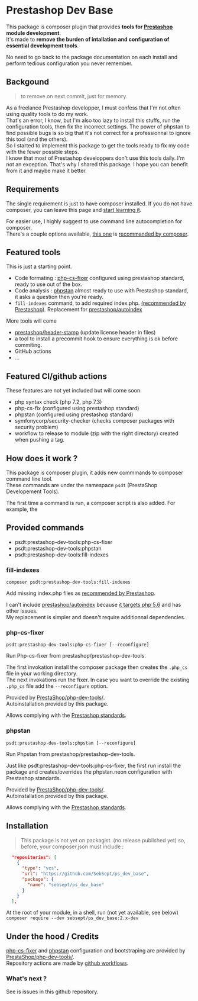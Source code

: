 # Prestashop Dev Base

This package is composer plugin that provides **tools for [Prestashop](https://github.com/prestashop/prestashop) module development**.  
It's made to **remove the burden of intallation and configuration of essential development tools**. 

No need to go back to the package documentation on each install and perform tedious configuration you never remember.

## Backgound 

> to remove on next commit, just for memory.

As a freelance Prestashop developper, I must confess that I'm not often using quality tools to do my work.  
That's an error, I know, but I'm also too lazy to install this stuffs, run the configuration tools, then fix the incorrect settings.
The power of phpstan to find possible bugs is so big that it's not correct for a professionnal to ignore this tool (and the others).  
So I started to implement this package to get the tools ready to fix my code with the fewer possible steps.  
I know that most of Prestashop developpers don't use this tools daily. I'm not an exception. That's why I shared this package. I hope you can benefit from it and maybe make it better.


## Requirements 

The single requirement is just to have composer installed.
If you do not have composer, you can leave this page and [start learning it](https://getcomposer.org/).

For easier use, I highly suggest to use command line autocompletion for composer.  
There's a couple options available, [this one](https://github.com/bamarni/symfony-console-autocomplete) is [recommanded by composer](https://getcomposer.org/doc/03-cli.md#command-line-completion).

## Featured tools

This is just a starting point.

- Code formating : [php-cs-fixer](https://github.com/FriendsOfPhp/PHP-CS-Fixer) configured using prestashop standard, ready to use out of the box.
- Code analysis : [phpstan](https://phpstan.org/) almost ready to use with Prestashop standard, it asks a question then you're ready. 
- `fill-indexes` command, to add required index.php. [(recommended by Prestashop)](https://devdocs.prestashop.com/1.7/modules/sell/techvalidation-checklist/#a-file-indexphp-exists-in-each-folder). Replacement for [prestashop/autoindex](https://github.com/PrestaShopCorp/autoindex)

More tools will come 
- [prestashop/header-stamp](https://github.com/PrestaShopCorp/header-stamp/) (update license header in files)
- a tool to install a precommit hook to ensure everything is ok before commiting.
- GitHub actions
- ...

## Featured CI/github actions

These features are not yet included but will come soon.

- php syntax check (php 7.2, php 7.3)
- php-cs-fix (configured using prestashop standard)
- phpstan (configured using prestashop standard)
- symfonycorp/security-checker (checks composer packages with security problem)
- workflow to release to module (zip with the right directory) created when pushing a tag.

## How does it work ?

This package is composer plugin, it adds new commmands to composer command line tool.  
These commands are under the namespace `psdt` (PrestaShop Developement Tools).

The first time a command is run, a composer script is also added.
For example, the 

## Provided commands

* psdt:prestashop-dev-tools:php-cs-fixer
* psdt:prestashop-dev-tools:phpstan
* psdt:prestashop-dev-tools:fill-indexes

### fill-indexes

`composer psdt:prestashop-dev-tools:fill-indexes`

Add missing index.php files as [recommended by Prestashop](https://devdocs.prestashop.com/1.7/modules/sell/techvalidation-checklist/#a-file-indexphp-exists-in-each-folder).

I can't include [prestashop/autoindex](https://github.com/PrestaShopCorp/autoindex) because [it targets php 5.6](https://github.com/PrestaShopCorp/autoindex/blob/92e10242f94a99163dece280f6bd7b7c2b79c158/composer.json#L23) and has other issues.  
My replacement is simpler and doesn't require additionnal dependencies.

### php-cs-fixer

`psdt:prestashop-dev-tools:php-cs-fixer [--reconfigure]`

Run Php-cs-fixer from prestashop/prestashop-dev-tools.

The first invokation install the composer package then creates the `.php_cs` file in your working directory.  
The next invokations run the fixer.
In case you want to override the existing `.php_cs` file add the `--reconfigure` option.

Provided by [PrestaShop/php-dev-tools/](https://github.com/PrestaShop/php-dev-tools/).  
Autoinstallation provided by this package.

Allows complying with the [Prestashop standards](https://devdocs.prestashop.com/1.7/development/coding-standards/).

### phpstan

`psdt:prestashop-dev-tools:phpstan [--reconfigure]`

Run Phpstan from prestashop/prestashop-dev-tools.

Just like psdt:prestashop-dev-tools:php-cs-fixer, the first run install the package and creates/overrides the phpstan.neon configuration with Prestashop standards.

Provided by [PrestaShop/php-dev-tools/](https://github.com/PrestaShop/php-dev-tools/).  
Autoinstallation provided by this package.

Allows complying with the [Prestashop standards](https://devdocs.prestashop.com/1.7/development/coding-standards/).

## Installation

> This package is not yet on packagist. (no release published yet)
> so, before, your composer.json must include :

```json
  "repositories": [
    {
      "type": "vcs",
      "url": "https://github.com/SebSept/ps_dev_base",
      "package": {
        "name": "sebsept/ps_dev_base"
      }
    }
  ],
```

At the root of your module, in a shell, run (not yet available, see below)
`composer require --dev sebsept/ps_dev_base:2.x-dev`

## Under the hood / Credits

[php-cs-fixer](https://github.com/FriendsOfPhp/PHP-CS-Fixer) and [phpstan](https://phpstan.org/) configuration and bootstraping are provided by [PrestaShop/php-dev-tools/](https://github.com/PrestaShop/php-dev-tools/).  
Repository actions are made by [github workflows](https://docs.github.com/en/free-pro-team@latest/actions).

### What's next ?

See is issues in this github repository.


